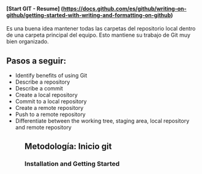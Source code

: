 #### [Start GIT - Resume] (https://docs.github.com/es/github/writing-on-github/getting-started-with-writing-and-formatting-on-github)
Es una buena idea mantener todas las carpetas del repositorio local dentro de una carpeta principal del equipo. Esto mantiene su trabajo de Git muy bien organizado.
## Pasos a seguir:	

<ul>
	<li>Identify benefits of using Git</li>
	<li>Describe a repository</li>
	<li>Describe a commit</li>
	<li>Create a local repository</li>
	<li>Commit to a local repository</li>
	<li>Create a remote repository</li>
	<li>Push to a remote repository</li>
	<li>Differentiate between the working tree, staging area, local repository and remote repository</li>
<ul>

## Metodología: Inicio git
### Installation and Getting Started




<!--
    Git status -> Mirar si tienes modificaciones tuyas y si existe algún pull o push
    Git fetch -> Por si acaso tus ramas no se han actualizado correctamente, esto NO actualiza los ficheros de las ramas, sólo el estado de esa rama
    Git status -> Para verificar de nuevo modificaciones, pull y pushs
    Git pull -> Ahora sí descargas las actualizaciones
    Git add/commit/... -> Ahora guardas tus modificaciones
    Git status -> Miras que siga sin necesitar un pull, por si las moscas
    Git push -> Subes tus datos
    Git status -> Compruebas que está todo correctamente

Y ya por manía puedes hacer un:

    Git log -> Para comprobar que está correctamente comiteado lo que has pusheado

Para salir de Git log, pulsa "Q"
## Comando iniciales

* git config --global user.name _(nombre de quien va a hacer el código)_
* git config --global user.email _(email de quien va a hacer el código)_

## Comandos de GIT
```ruby 
1.  git init - \*crea una carpeta .git y una rama main/master\*
        - git clone URL - \*baja el repertorio de GITHUB que queremos trabajar a local\*
        - git remote add origin URL - \*enlaza repertori local con repertorio en la nube vacio\*
2.  git add .
        - git add _nombre fichero p.e index.html_ - \*guarda los cambios efectuados en este fichero. Podemos ecoger que queremos guardar\*
        - git add . or git add --all - \*guarda todos los cambios efectuados hasta el momento\*
3.  git commit -m "texto" - \*Registra los cambios con una explicación de los cambios\*
        - git commit --amend - \*para modificar el texto de los cambios hechos anteriormente en la escritura de commits\*
        - git commit -am - \*junta git add . + git commit -m. Sólo en casos de seguimientos continuos\*
4.  git checkout -- . - \*para coger la información del último commit guardado en caso de error. Vuelta atrà de un commit\*
5.  git log - \*nos enseña toda la información\*
        - git log --oneline - \*nos enseña la información de los cambios pero sólo una línea\*
6.  git checkout -b _nombreRama_ - \*crear nueva rama\*
7.  git checkout master/main - \*cambio de una rama a otra p.e. rama-heroes a main\*
8.  git merge _nombreRamaAuxiliar_ - \*tenemos que estar dentro de la rama principal main/master y le indicamos que rama queremos incluir la información en la
                                        rama principal\*
9.  git branch -d _nombreRama_ - \*para borrar una rama que ya no utilizamos\*
10. git push
 
```
## Cómo cambiar la URL remota en GIT##

. git remote set-url origin https://github.org/repo.git - < para poder hacer los push correctamente >

## Cómo eliminar una URL remota de Git
https://www.delftstack.com/es/howto/git/how-to-remove-a-git-remote-url/

# consultas de GIT##

1. ls -al - \*nos enseña todo lo que hay en la carpeta\*
2. git log --oneline --decorate --all --graph - \*nos enseña todas las relaciones del fichero y en que situación se encuentran\*
3. git status - \*Indica en rojo los archivos con cambios\*
        - git status -s - \*otra forma de enseñarnos el status. En lugar de colorear nos pone letras de las acciones realizadas\*
4. git log -g - \*aparecen commits perdidos\*
5. git remote -v - nos enseña la url de GITHUB de la carpeta de destino
6. 

## Formas de borrar##
1. git reset *_nombre de la extensión p.e .xml_ - \*para borrar ficheros del stage o cualquier otra cosa\*
2. git reset .
3. git gc - \*garbage collector. recolector de basura. Para borrar definitivamente no tiene que haber nada en branch, tag y reflog\*

## push##
*git push -f origin main - para forzar un push




